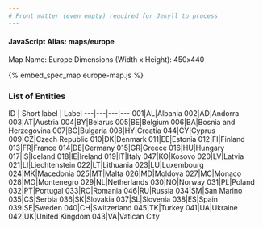 ```yaml
---
# Front matter (even empty) required for Jekyll to process
---
```


#### JavaScript Alias: maps/europe

Map Name: Europe
Dimensions (Width x Height): 450x440



{% embed_spec_map europe-map.js %}

### List of Entities

ID | Short label | Label
---|---|---|---
001|AL|Albania
002|AD|Andorra
003|AT|Austria
004|BY|Belarus
005|BE|Belgium
006|BA|Bosnia and Herzegovina
007|BG|Bulgaria
008|HY|Croatia
044|CY|Cyprus
009|CZ|Czech Republic
010|DK|Denmark
011|EE|Estonia
012|FI|Finland
013|FR|France
014|DE|Germany
015|GR|Greece
016|HU|Hungary
017|IS|Iceland
018|IE|Ireland
019|IT|Italy
047|KO|Kosovo
020|LV|Latvia
021|LI|Liechtenstein
022|LT|Lithuania
023|LU|Luxembourg
024|MK|Macedonia
025|MT|Malta
026|MD|Moldova
027|MC|Monaco
028|MO|Montenegro
029|NL|Netherlands
030|NO|Norway
031|PL|Poland
032|PT|Portugal
033|RO|Romania
046|RU|Russia
034|SM|San Marino
035|CS|Serbia
036|SK|Slovakia
037|SL|Slovenia
038|ES|Spain
039|SE|Sweden
040|CH|Switzerland
045|TK|Turkey
041|UA|Ukraine
042|UK|United Kingdom
043|VA|Vatican City

